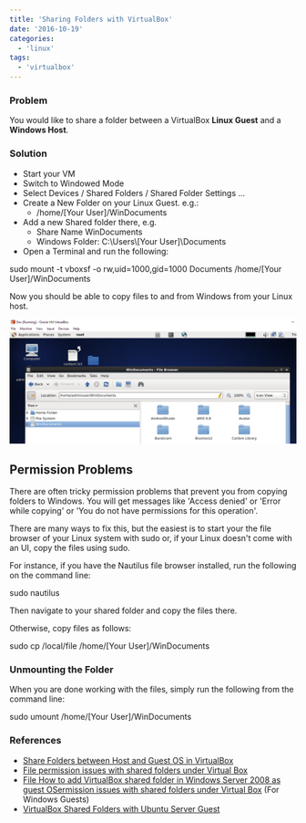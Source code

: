```yaml
---
title: 'Sharing Folders with VirtualBox'
date: '2016-10-19'
categories:
  - 'linux'
tags:
  - 'virtualbox'
---
```


### Problem

You would like to share a folder between a VirtualBox **Linux Guest** and a **Windows Host**.

### Solution

- Start your VM
- Switch to Windowed Mode
- Select Devices / Shared Folders / Shared Folder Settings ...
- Create a New Folder on your Linux Guest. e.g.:
  - /home/\[Your User\]/WinDocuments
- Add a new Shared folder there, e.g.
  - Share Name WinDocuments
  - Windows Folder: C:\\Users\\\[Your User\]\\Documents
- Open a Terminal and run the following:

sudo mount -t vboxsf -o rw,uid=1000,gid=1000 Documents /home/\[Your User\]/WinDocuments

Now you should be able to copy files to and from Windows from your Linux host.

![windocs](images/windocs.png)

## **Permission Problems**

There are often tricky permission problems that prevent you from copying folders to Windows. You will get messages like 'Access denied' or 'Error while copying' or 'You do not have permissions for this operation'.

There are many ways to fix this, but the easiest is to start your the file browser of your Linux system with sudo or, if your Linux doesn't come with an UI, copy the files using sudo.

For instance, if you have the Nautilus file browser installed, run the following on the command line:

sudo nautilus

Then navigate to your shared folder and copy the files there.

Otherwise, copy files as follows:

sudo cp /local/file /home/\[Your User\]/WinDocuments

### Unmounting the Folder

When you are done working with the files, simply run the following from the command line:

sudo umount /home/\[Your User\]/WinDocuments

### References

- [Share Folders between Host and Guest OS in VirtualBox](http://helpdeskgeek.com/virtualization/virtualbox-share-folder-host-guest/)
- [File permission issues with shared folders under Virtual Box](http://unix.stackexchange.com/questions/52667/file-permission-issues-with-shared-folders-under-virtual-box-ubuntu-guest-wind)
- [File How to add VirtualBox shared folder in Windows Server 2008 as guest OSermission issues with shared folders under Virtual Box](https://expertester.wordpress.com/2009/10/06/how-to-add-virtualbox-shared-folder-in-windows-server-2008-as-guest-os/) (For Windows Guests)
- [VirtualBox Shared Folders with Ubuntu Server Guest](https://devtidbits.com/2010/03/11/virtualbox-shared-folders-with-ubuntu-server-guest/)
